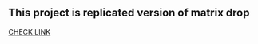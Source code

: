 ## This project is replicated version of matrix drop
[CHECK LINK](https://typedefuser.github.io/hacker-website/)


